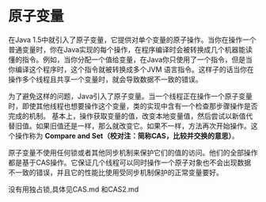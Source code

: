原子变量
==

在Java 1.5中就引入了原子变量，它提供对单个变量的原子操作。当你在操作一个普通变量时，你在Java实现的每个操作，在程序编译时会被转换成几个机器能读懂的指令。例如，当你分配一个值给变量，在Java你只使用了一个指令，但是当你编译这个程序时，这个指令就被转换成多个JVM 语言指令。这样子的话当你在操作多个线程且共享一个变量时，就会导致数据不一致的错误。

为了避免这样的问题，Java引入了原子变量。当一个线程正在操作一个原子变量时，即使其他线程也想要操作这个变量，类的实现中含有一个检查那步骤操作是否完成的机制。 基本上，操作获取变量的值，改变本地变量值，然后尝试以新值代替旧值。如果旧值还是一样，那么就改变它。如果不一样，方法再次开始操作。这个操作称为 **Compare and Set（校对注：简称CAS，比较并交换的意思）**。

原子变量不使用任何锁或者其他同步机制来保护它们的值的访问。他们的全部操作都是基于CAS操作。它保证几个线程可以同时操作一个原子对象也不会出现数据不一致的错误，并且它的性能比使用受同步机制保护的正常变量要好。



没有用独占锁,具体见CAS.md 和CAS2.md
